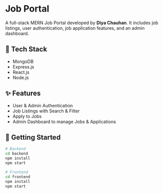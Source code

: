 # Job Portal

A full-stack MERN Job Portal developed by **Diya Chauhan**. It includes job listings, user authentication, job application features, and an admin dashboard.

## 🔧 Tech Stack

- MongoDB
- Express.js
- React.js
- Node.js

## ✨ Features

- User & Admin Authentication
- Job Listings with Search & Filter
- Apply to Jobs
- Admin Dashboard to manage Jobs & Applications

## 🚀 Getting Started

```bash
# Backend
cd backend
npm install
npm start

# Frontend
cd frontend
npm install
npm start
